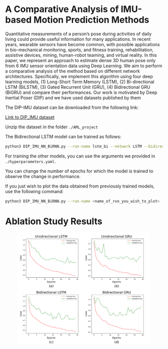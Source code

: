 # A Comparative Analysis of IMU-based Motion Prediction Methods

Quantitative measurements of a person’s pose during activities of daily living could provide useful information
for many applications. In recent years, wearable sensors have become common, with possible applications in
bio-mechanical monitoring, sports, and fitness training, rehabilitation, assistive devices, mining, human-robot
teaming, and virtual reality. In this paper, we represent an approach to estimate dense 3D human pose only from 6
IMU sensor orientation data using Deep Learning. We aim to perform a comparative analysis of the method based
on different network architectures. Specifically, we implement this algorithm using four deep learning models, (1)
Long-Short Term Memory (LSTM), (2) Bi-directional LSTM (BiLSTM), (3) Gated Recurrent Unit (GRU), (4)
Bidirectional GRU (BiGRU) and compare their performances. Our work is motivated by Deep Inertial Poser
(DIP) and we have used datasets published by them

The DIP-IMU dataset can be downloaded from the following link:

[Link to DIP_IMU dataset](https://drive.google.com/file/d/11jatRze_KlKH61ir1eu-xfeFD65nbvPj/view?usp=sharing)

Unzip the dataset in the folder `./AML_project`

The Bidirectional LSTM model can be trained as follows:

```bash
python3 DIP_IMU_NN_BiRNN.py --run-name lstm_bi --network LSTM --bidirectional --train --epochs 30
```
For training the other models, you can use the arguments we provided in `./hyperparameters.yaml`.

You can change the number of epochs for which the model is trained to observe the change in performance. 

If you just wish to plot the data obtained from previously trained models, use the following command:

```bash
python3 DIP_IMU_NN_BiRNN.py --run-name <name_of_run_you_wish_to_plot> 
```
# Ablation Study Results

<figure>
  <img src="./plots.png" alt="Ablation Study Results">
</figure>
